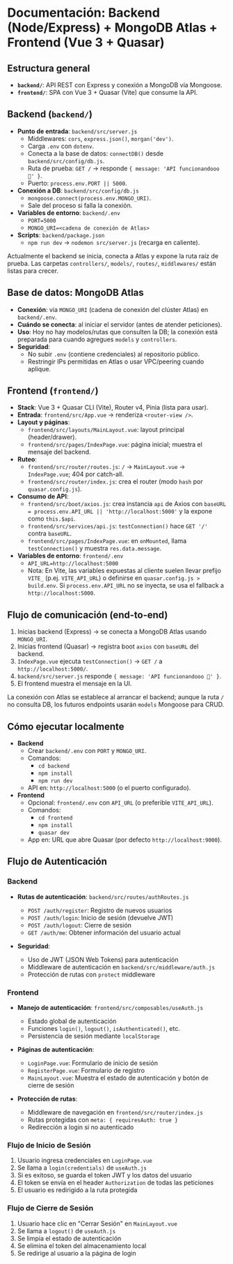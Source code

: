 # Documentación: Backend (Node/Express) + MongoDB Atlas + Frontend (Vue 3 + Quasar)

## Estructura general
- **`backend/`**: API REST con Express y conexión a MongoDB vía Mongoose.
- **`frontend/`**: SPA con Vue 3 + Quasar (Vite) que consume la API.

## Backend (`backend/`)
- **Punto de entrada**: `backend/src/server.js`
  - Middlewares: `cors`, `express.json()`, `morgan('dev')`.
  - Carga `.env` con `dotenv`.
  - Conecta a la base de datos: `connectDB()` desde `backend/src/config/db.js`.
  - Ruta de prueba: `GET /` -> responde `{ message: 'API funcionandooo 🚀' }`.
  - Puerto: `process.env.PORT || 5000`.
- **Conexión a DB**: `backend/src/config/db.js`
  - `mongoose.connect(process.env.MONGO_URI)`.
  - Sale del proceso si falla la conexión.
- **Variables de entorno**: `backend/.env`
  - `PORT=5000`
  - `MONGO_URI=<cadena de conexión de Atlas>`
- **Scripts**: `backend/package.json`
  - `npm run dev` -> `nodemon src/server.js` (recarga en caliente).

Actualmente el backend se inicia, conecta a Atlas y expone la ruta raíz de prueba. Las carpetas `controllers/`, `models/`, `routes/`, `middlewares/` están listas para crecer.

## Base de datos: MongoDB Atlas
- **Conexión**: via `MONGO_URI` (cadena de conexión del clúster Atlas) en `backend/.env`.
- **Cuándo se conecta**: al iniciar el servidor (antes de atender peticiones).
- **Uso**: Hoy no hay modelos/rutas que consulten la DB; la conexión está preparada para cuando agregues `models` y `controllers`.
- **Seguridad**:
  - No subir `.env` (contiene credenciales) al repositorio público.
  - Restringir IPs permitidas en Atlas o usar VPC/peering cuando aplique.

## Frontend (`frontend/`)
- **Stack**: Vue 3 + Quasar CLI (Vite), Router v4, Pinia (lista para usar).
- **Entrada**: `frontend/src/App.vue` -> renderiza `<router-view />`.
- **Layout y páginas**:
  - `frontend/src/layouts/MainLayout.vue`: layout principal (header/drawer).
  - `frontend/src/pages/IndexPage.vue`: página inicial; muestra el mensaje del backend.
- **Ruteo**:
  - `frontend/src/router/routes.js`: `/` -> `MainLayout.vue` -> `IndexPage.vue`; 404 por catch-all.
  - `frontend/src/router/index.js`: crea el router (modo `hash` por `quasar.config.js`).
- **Consumo de API**:
  - `frontend/src/boot/axios.js`: crea instancia `api` de Axios con `baseURL = process.env.API_URL || 'http://localhost:5000'` y la expone como `this.$api`.
  - `frontend/src/services/api.js`: `testConnection()` hace `GET '/'` contra `baseURL`.
  - `frontend/src/pages/IndexPage.vue`: en `onMounted`, llama `testConnection()` y muestra `res.data.message`.
- **Variables de entorno**: `frontend/.env`
  - `API_URL=http://localhost:5000`
  - Nota: En Vite, las variables expuestas al cliente suelen llevar prefijo `VITE_` (p.ej. `VITE_API_URL`) o definirse en `quasar.config.js > build.env`. Si `process.env.API_URL` no se inyecta, se usa el fallback a `http://localhost:5000`.

## Flujo de comunicación (end-to-end)
1. Inicias backend (Express) -> se conecta a MongoDB Atlas usando `MONGO_URI`.
2. Inicias frontend (Quasar) -> registra boot `axios` con `baseURL` del backend.
3. `IndexPage.vue` ejecuta `testConnection()` -> `GET /` a `http://localhost:5000/`.
4. `backend/src/server.js` responde `{ message: 'API funcionandooo 🚀' }`.
5. El frontend muestra el mensaje en la UI.

La conexión con Atlas se establece al arrancar el backend; aunque la ruta `/` no consulta DB, los futuros endpoints usarán `models` Mongoose para CRUD.

## Cómo ejecutar localmente
- **Backend**
  - Crear `backend/.env` con `PORT` y `MONGO_URI`.
  - Comandos:
    - `cd backend`
    - `npm install`
    - `npm run dev`
  - API en: `http://localhost:5000` (o el puerto configurado).
- **Frontend**
  - Opcional: `frontend/.env` con `API_URL` (o preferible `VITE_API_URL`).
  - Comandos:
    - `cd frontend`
    - `npm install`
    - `quasar dev`
  - App en: URL que abre Quasar (por defecto `http://localhost:9000`).

## Flujo de Autenticación

### Backend
- **Rutas de autenticación**: `backend/src/routes/authRoutes.js`
  - `POST /auth/register`: Registro de nuevos usuarios
  - `POST /auth/login`: Inicio de sesión (devuelve JWT)
  - `POST /auth/logout`: Cierre de sesión
  - `GET /auth/me`: Obtener información del usuario actual

- **Seguridad**:
  - Uso de JWT (JSON Web Tokens) para autenticación
  - Middleware de autenticación en `backend/src/middleware/auth.js`
  - Protección de rutas con `protect` middleware

### Frontend
- **Manejo de autenticación**: `frontend/src/composables/useAuth.js`
  - Estado global de autenticación
  - Funciones `login()`, `logout()`, `isAuthenticated()`, etc.
  - Persistencia de sesión mediante `localStorage`

- **Páginas de autenticación**:
  - `LoginPage.vue`: Formulario de inicio de sesión
  - `RegisterPage.vue`: Formulario de registro
  - `MainLayout.vue`: Muestra el estado de autenticación y botón de cierre de sesión

- **Protección de rutas**:
  - Middleware de navegación en `frontend/src/router/index.js`
  - Rutas protegidas con `meta: { requiresAuth: true }`
  - Redirección a login si no autenticado

### Flujo de Inicio de Sesión
1. Usuario ingresa credenciales en `LoginPage.vue`
2. Se llama a `login(credentials)` de `useAuth.js`
3. Si es exitoso, se guarda el token JWT y los datos del usuario
4. El token se envía en el header `Authorization` de todas las peticiones
5. El usuario es redirigido a la ruta protegida

### Flujo de Cierre de Sesión
1. Usuario hace clic en "Cerrar Sesión" en `MainLayout.vue`
2. Se llama a `logout()` de `useAuth.js`
3. Se limpia el estado de autenticación
4. Se elimina el token del almacenamiento local
5. Se redirige al usuario a la página de login
